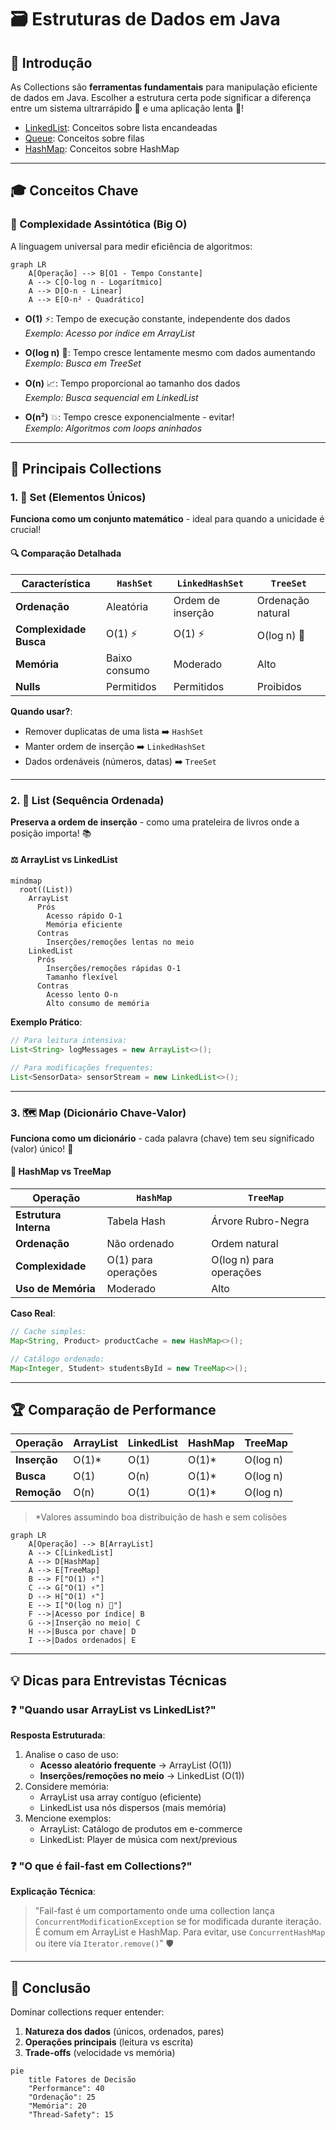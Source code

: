 # 🗃️ Estruturas de Dados em Java

## 📌 Introdução

As Collections são **ferramentas fundamentais** para manipulação eficiente de dados em Java. Escolher a estrutura certa
pode significar a diferença entre um sistema ultrarrápido 🚀 e uma aplicação lenta 🐢!

- [LinkedList](/src/DataStructure/LinkedSimpleList/README.md): Conceitos sobre lista encandeadas
- [Queue](/src/DataStructure/Queue/README.md): Conceitos sobre filas
- [HashMap](/src/DataStructure/HashMap/README.md): Conceitos sobre HashMap

---

## 🎓 Conceitos Chave

### 🔢 Complexidade Assintótica (Big O)

A linguagem universal para medir eficiência de algoritmos:

```mermaid
graph LR
    A[Operação] --> B[O1 - Tempo Constante]
    A --> C[O-log n - Logarítmico]
    A --> D[O-n - Linear]
    A --> E[O-n² - Quadrático]
```

- **O(1)** ⚡: Tempo de execução constante, independente dos dados  
  *Exemplo: Acesso por índice em ArrayList*

- **O(log n)** 🌲: Tempo cresce lentamente mesmo com dados aumentando  
  *Exemplo: Busca em TreeSet*

- **O(n)** 📈: Tempo proporcional ao tamanho dos dados  
  *Exemplo: Busca sequencial em LinkedList*

- **O(n²)** 💥: Tempo cresce exponencialmente - evitar!  
  *Exemplo: Algoritmos com loops aninhados*

---

## 🧩 Principais Collections

### 1. 🎯 Set (Elementos Únicos)

**Funciona como um conjunto matemático** - ideal para quando a unicidade é crucial!

#### 🔍 Comparação Detalhada

| Característica         | `HashSet`     | `LinkedHashSet`   | `TreeSet`         |
|------------------------|---------------|-------------------|-------------------|
| **Ordenação**          | Aleatória     | Ordem de inserção | Ordenação natural |
| **Complexidade Busca** | O(1) ⚡        | O(1) ⚡            | O(log n) 🌲       |
| **Memória**            | Baixo consumo | Moderado          | Alto              |
| **Nulls**              | Permitidos    | Permitidos        | Proibidos         |

**Quando usar?**:

- Remover duplicatas de uma lista ➡️ `HashSet`
- Manter ordem de inserção ➡️ `LinkedHashSet`
- Dados ordenáveis (números, datas) ➡️ `TreeSet`

---

### 2. 📜 List (Sequência Ordenada)

**Preserva a ordem de inserção** - como uma prateleira de livros onde a posição importa! 📚

#### ⚖️ ArrayList vs LinkedList

```mermaid
mindmap
  root((List))
    ArrayList
      Prós
        Acesso rápido O-1
        Memória eficiente
      Contras
        Inserções/remoções lentas no meio
    LinkedList
      Prós
        Inserções/remoções rápidas O-1
        Tamanho flexível
      Contras
        Acesso lento O-n
        Alto consumo de memória
```

**Exemplo Prático**:

```java
// Para leitura intensiva:
List<String> logMessages = new ArrayList<>();

// Para modificações frequentes:
List<SensorData> sensorStream = new LinkedList<>();
```

---

### 3. 🗺️ Map (Dicionário Chave-Valor)

**Funciona como um dicionário** - cada palavra (chave) tem seu significado (valor) único! 📖

#### 🔑 HashMap vs TreeMap

| Operação              | `HashMap`           | `TreeMap`               |
|-----------------------|---------------------|-------------------------|
| **Estrutura Interna** | Tabela Hash         | Árvore Rubro-Negra      |
| **Ordenação**         | Não ordenado        | Ordem natural           |
| **Complexidade**      | O(1) para operações | O(log n) para operações |
| **Uso de Memória**    | Moderado            | Alto                    |

**Caso Real**:

```java
// Cache simples:
Map<String, Product> productCache = new HashMap<>();

// Catálogo ordenado:
Map<Integer, Student> studentsById = new TreeMap<>();
```

---

## 🏆 Comparação de Performance

| Operação     | ArrayList | LinkedList | HashMap | TreeMap  |
|--------------|-----------|------------|---------|----------|
| **Inserção** | O(1)*     | O(1)       | O(1)*   | O(log n) |
| **Busca**    | O(1)      | O(n)       | O(1)*   | O(log n) |
| **Remoção**  | O(n)      | O(1)       | O(1)*   | O(log n) |

> *Valores assumindo boa distribuição de hash e sem colisões

```mermaid
graph LR
    A[Operação] --> B[ArrayList]
    A --> C[LinkedList]
    A --> D[HashMap]
    A --> E[TreeMap]
    B --> F["O(1) ⚡"]
    C --> G["O(1) ⚡"]
    D --> H["O(1) ⚡"]
    E --> I["O(log n) 🌲"]
    F -->|Acesso por índice| B
    G -->|Inserção no meio| C
    H -->|Busca por chave| D
    I -->|Dados ordenados| E
```

---

## 💡 Dicas para Entrevistas Técnicas

### ❓ "Quando usar ArrayList vs LinkedList?"

**Resposta Estruturada**:

1. Analise o caso de uso:
    - **Acesso aleatório frequente** → ArrayList (O(1))
    - **Inserções/remoções no meio** → LinkedList (O(1))
2. Considere memória:
    - ArrayList usa array contíguo (eficiente)
    - LinkedList usa nós dispersos (mais memória)
3. Mencione exemplos:
    - ArrayList: Catálogo de produtos em e-commerce
    - LinkedList: Player de música com next/previous

### ❓ "O que é fail-fast em Collections?"

**Explicação Técnica**:
> "Fail-fast é um comportamento onde uma collection lança `ConcurrentModificationException` se for modificada durante
> iteração. É comum em ArrayList e HashMap. Para evitar, use `ConcurrentHashMap` ou itere via `Iterator.remove()`" 🛡️

---

## 🚀 Conclusão

Dominar collections requer entender:

1. **Natureza dos dados** (únicos, ordenados, pares)
2. **Operações principais** (leitura vs escrita)
3. **Trade-offs** (velocidade vs memória)

```mermaid
pie
    title Fatores de Decisão
    "Performance": 40
    "Ordenação": 25
    "Memória": 20
    "Thread-Safety": 15
```
